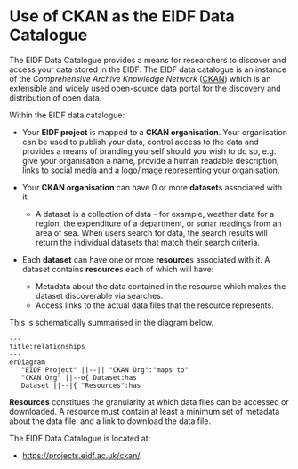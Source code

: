 # Use of CKAN as the EIDF Data Catalogue

The EIDF Data Catalogue provides a means for researchers to discover and access your data stored in the EIDF. The EIDF data catalogue is an instance of the *Comprehensive Archive Knowledge Network* ([CKAN](https://ckan.org/)) which is an extensible and widely used open-source data portal for the discovery and distribution of open data. 

Within the EIDF data catalogue:

* Your **EIDF project** is mapped to a **CKAN organisation**. Your organisation can be used to publish your data, control access to the data and provides a means of branding yourself should you wish to do so, e.g. give your organisation a name, provide a human readable description, links to social media and a logo/image representing your organisation.
* Your **CKAN organisation** can have 0 or more **dataset**s associated with it.
  * A  dataset is a collection of data - for example, weather data for a region, the expenditure of a department, or sonar readings from an area of sea. When users search for data, the search results will return the individual datasets that match their search criteria.

* Each **dataset** can have one or more **resource**s associated with it. A dataset contains **resource**s each of which will have:
  * Metadata about the data contained in the resource which makes the dataset discoverable via searches.
  * Access links to the actual data files that the resource represents.


This is schematically summarised in the diagram below.

```mermaid
---
title:relationships
---
erDiagram
   "EIDF Project" ||--|| "CKAN Org":"maps to"
   "CKAN Org" ||--o{ Dataset:has
   Dataset ||--|{ "Resources":has
```

**Resources** constitues the granularity at which data files can be accessed or downloaded. A resource must contain at least a minimum set of metadata about the data file, and a link to download the data file.

The EIDF Data Catalogue is located at: 

* https://projects.eidf.ac.uk/ckan/. 

